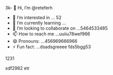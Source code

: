 3k- 👋 Hi, I’m @reteferh
- 👀 I’m interested in ... 52
- 🌱 I’m currently learning ...
- 💞️ I’m looking to collaborate on ...5464533485
- 📫 How to reach me ...uuiiu78wef966
- 😄 Pronouns: ...456969666966
- ⚡ Fun fact: ...dsadsgreeee
fds5bgg53
<!---erersdfgjltyfbcx
retefer/retefer is a ✨ special ✨ repository because xcvits `README.md` (thi3s file) appears on your GitHub profile.
You can click the Preview link to take a look at your changes.455
--->1231
sdf2982
etr
